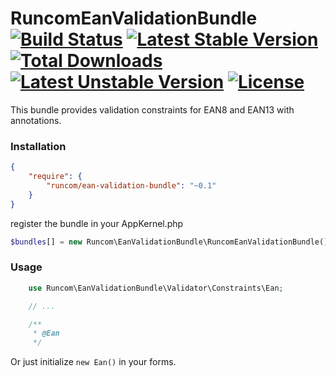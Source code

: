 RuncomEanValidationBundle [![Build Status](https://api.travis-ci.org/runcom/RuncomEanValidationBundle.png)](https://travis-ci.org/runcom/RuncomEanValidationBundle) [![Latest Stable Version](https://poser.pugx.org/runcom/ean-validation-bundle/v/stable.svg)](https://packagist.org/packages/runcom/ean-validation-bundle) [![Total Downloads](https://poser.pugx.org/runcom/ean-validation-bundle/downloads.svg)](https://packagist.org/packages/runcom/ean-validation-bundle) [![Latest Unstable Version](https://poser.pugx.org/runcom/ean-validation-bundle/v/unstable.svg)](https://packagist.org/packages/runcom/ean-validation-bundle) [![License](https://poser.pugx.org/runcom/ean-validation-bundle/license.svg)](https://packagist.org/packages/runcom/ean-validation-bundle)
=====================
This bundle provides validation constraints for EAN8 and EAN13 with annotations.

### Installation

```json
{
    "require": {
        "runcom/ean-validation-bundle": "~0.1"
    }
}
```

register the bundle in your AppKernel.php

```php
$bundles[] = new Runcom\EanValidationBundle\RuncomEanValidationBundle();
```

### Usage

```php
    use Runcom\EanValidationBundle\Validator\Constraints\Ean;

    // ...

    /**
     * @Ean
     */
```

Or just initialize `new Ean()` in your forms.